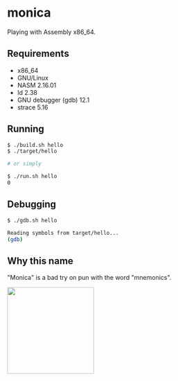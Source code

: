 # monica

Playing with Assembly x86_64.

## Requirements

* x86_64
* GNU/Linux
* NASM 2.16.01
* ld 2.38
* GNU debugger (gdb) 12.1 
* strace 5.16

## Running

```bash
$ ./build.sh hello
$ ./target/hello

# or simply

$ ./run.sh hello
0
```

## Debugging

```bash
$ ./gdb.sh hello

Reading symbols from target/hello...
(gdb)
```

## Why this name

"Monica" is a bad try on pun with the word "mnemonics".

<img src="https://github.com/leandronsp/monica/assets/385640/8cccacff-e4e3-4444-87b0-3a7d99868f7d" width="200" height="200"/>
